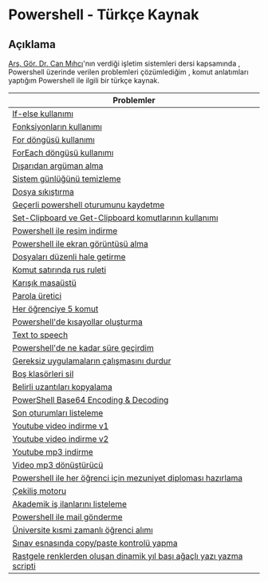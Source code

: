 # Powershell - Türkçe Kaynak


## Açıklama 

[Arş. Gör. Dr. Can Mıhcı](https://www.linkedin.com/in/canmihci/)'nın verdiği işletim sistemleri dersi kapsamında , Powershell üzerinde verilen problemleri çözümlediğim , komut anlatımları yaptığım  Powershell ile ilgili bir türkçe kaynak.


| Problemler  |
| ------------- | 
| [If-else kullanımı](https://github.com/mustafadalga/powershell/tree/master/If-else-kullanimi)  |
| [Fonksiyonların kullanımı](https://github.com/mustafadalga/powershell/tree/master/Fonksiyonlarin-kullanimi)  |
| [For döngüsü kullanımı](https://github.com/mustafadalga/powershell/tree/master/For-dongusu-kullanimi)  |
| [ForEach döngüsü kullanımı](https://github.com/mustafadalga/powershell/tree/master/ForEach-dongusu-kullanimi)  |
| [Dışarıdan argüman alma](https://github.com/mustafadalga/powershell/tree/master/Disardan-arguman-alma)  |
| [Sistem günlüğünü temizleme](https://github.com/mustafadalga/powershell/blob/master/Komut-anlatimlari/Clear-EventLog.md)  |
| [Dosya sıkıştırma](https://github.com/mustafadalga/powershell/blob/master/Komut-anlatimlari/Compress-Archive.md)  |
| [Geçerli powershell oturumunu kaydetme](https://github.com/mustafadalga/powershell/blob/master/Komut-anlatimlari/Export-Console.md)  |
| [Set-Clipboard ve Get-Clipboard komutlarının kullanımı](https://github.com/mustafadalga/powershell/blob/master/Komut-anlatimlari/Get-Clipboard_Set-Clipboard.md)  |
| [Powershell ile resim indirme](https://github.com/mustafadalga/powershell/tree/master/Resim-indir)  |
| [Powershell ile ekran görüntüsü alma](https://github.com/mustafadalga/powershell/tree/master/Ekran-goruntusu-alma)  |
| [Dosyaları düzenli hale getirme](https://github.com/mustafadalga/powershell/tree/master/Dosyalari-duzenli-hale-getirme)  |
| [Komut satırında rus ruleti](https://github.com/mustafadalga/powershell/tree/master/Komut-satirinda-rus-ruleti)  |
| [Karışık masaüstü](https://github.com/mustafadalga/powershell/tree/master/Karisik-masaustu)  |
| [Parola üretici](https://github.com/mustafadalga/powershell/tree/master/Parola-uretici)  |
| [Her öğrenciye 5 komut](https://github.com/mustafadalga/powershell/tree/master/Her-ogrenciye-5-komut)  |
| [Powershell'de kısayollar oluşturma](https://github.com/mustafadalga/powershell/tree/master/Powershell-kisayollar-olusturma)  |
| [Text to speech](https://github.com/mustafadalga/powershell/tree/master/Text-to-speech)  |
| [Powershell'de ne kadar süre geçirdim](https://github.com/mustafadalga/powershell/tree/master/PowerShellde-ne-kadar-sure-gecirdim)  |
| [Gereksiz uygulamaların çalışmasını durdur](https://github.com/mustafadalga/powershell/tree/master/Gereksiz-uygulamalari-durdur)  |
| [Boş klasörleri sil](https://github.com/mustafadalga/powershell/tree/master/Bos-klasorleri-sil)  |
| [Belirli uzantıları kopyalama](https://github.com/mustafadalga/powershell/tree/master/Belirli-uzantilari-kopyala)  |
| [PowerShell Base64 Encoding & Decoding ](https://github.com/mustafadalga/powershell/tree/master/Base64-encoding_decoding)  |
| [Son oturumları listeleme](https://github.com/mustafadalga/powershell/tree/master/Son-oturumlari-listeleme)  |
| [Youtube video indirme v1](https://github.com/mustafadalga/powershell/tree/master/youtube-video-indir-v1)  |
| [Youtube video indirme v2](https://github.com/mustafadalga/powershell/tree/master/youtube-video-indir-v2)  |
| [Youtube mp3 indirme](https://github.com/mustafadalga/powershell/tree/master/youtube-mp3-indir)  |
| [Video mp3 dönüştürücü](https://github.com/mustafadalga/powershell/tree/master/Video-mp3-donusturucu)  |
| [Powershell ile her öğrenci için mezuniyet diploması hazırlama](https://github.com/mustafadalga/powershell/tree/master/Diploma-hazirla)  |
| [Çekiliş motoru](https://github.com/mustafadalga/powershell/tree/master/Cekilis-motoru)  |
| [Akademik iş ilanlarını listeleme](https://github.com/mustafadalga/powershell/tree/master/Akademik-personel-ilanlari)  |
| [Powershell ile mail gönderme](https://github.com/mustafadalga/powershell/tree/master/Mail-gonder)  |
| [Üniversite kısmi zamanlı öğrenci alımı](https://github.com/mustafadalga/powershell/tree/master/Universite-kismi-zamanli-ogrenci-alimi)  |
| [Sınav esnasında copy/paste kontrolü yapma](https://github.com/mustafadalga/powershell/tree/master/Copy-paste-kontrolu)  |
| [Rastgele renklerden oluşan dinamik yıl başı ağaçlı yazı yazma scripti](https://github.com/mustafadalga/powershell/tree/master/Mutlu-yillar-bote)  |

